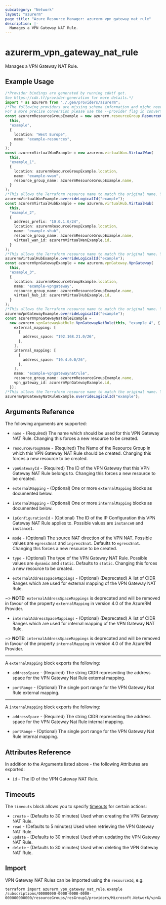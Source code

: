 ```yaml
---
subcategory: "Network"
layout: "azurerm"
page_title: "Azure Resource Manager: azurerm_vpn_gateway_nat_rule"
description: |-
  Manages a VPN Gateway NAT Rule.
---
```


# azurerm\_vpn\_gateway\_nat\_rule

Manages a VPN Gateway NAT Rule.

## Example Usage

```typescript
/*Provider bindings are generated by running cdktf get.
See https://cdk.tf/provider-generation for more details.*/
import * as azurerm from "./.gen/providers/azurerm";
/*The following providers are missing schema information and might need manual adjustments to synthesize correctly: azurerm.
For a more precise conversion please use the --provider flag in convert.*/
const azurermResourceGroupExample = new azurerm.resourceGroup.ResourceGroup(
  this,
  "example",
  {
    location: "West Europe",
    name: "example-resources",
  }
);
const azurermVirtualWanExample = new azurerm.virtualWan.VirtualWan(
  this,
  "example_1",
  {
    location: azurermResourceGroupExample.location,
    name: "example-vwan",
    resource_group_name: azurermResourceGroupExample.name,
  }
);
/*This allows the Terraform resource name to match the original name. You can remove the call if you don't need them to match.*/
azurermVirtualWanExample.overrideLogicalId("example");
const azurermVirtualHubExample = new azurerm.virtualHub.VirtualHub(
  this,
  "example_2",
  {
    address_prefix: "10.0.1.0/24",
    location: azurermResourceGroupExample.location,
    name: "example-vhub",
    resource_group_name: azurermResourceGroupExample.name,
    virtual_wan_id: azurermVirtualWanExample.id,
  }
);
/*This allows the Terraform resource name to match the original name. You can remove the call if you don't need them to match.*/
azurermVirtualHubExample.overrideLogicalId("example");
const azurermVpnGatewayExample = new azurerm.vpnGateway.VpnGateway(
  this,
  "example_3",
  {
    location: azurermResourceGroupExample.location,
    name: "example-vpngateway",
    resource_group_name: azurermResourceGroupExample.name,
    virtual_hub_id: azurermVirtualHubExample.id,
  }
);
/*This allows the Terraform resource name to match the original name. You can remove the call if you don't need them to match.*/
azurermVpnGatewayExample.overrideLogicalId("example");
const azurermVpnGatewayNatRuleExample =
  new azurerm.vpnGatewayNatRule.VpnGatewayNatRule(this, "example_4", {
    external_mapping: [
      {
        address_space: "192.168.21.0/26",
      },
    ],
    internal_mapping: [
      {
        address_space: "10.4.0.0/26",
      },
    ],
    name: "example-vpngatewaynatrule",
    resource_group_name: azurermResourceGroupExample.name,
    vpn_gateway_id: azurermVpnGatewayExample.id,
  });
/*This allows the Terraform resource name to match the original name. You can remove the call if you don't need them to match.*/
azurermVpnGatewayNatRuleExample.overrideLogicalId("example");

```

## Arguments Reference

The following arguments are supported:

*   `name` - (Required) The name which should be used for this VPN Gateway NAT Rule. Changing this forces a new resource to be created.

*   `resourceGroupName` - (Required) The Name of the Resource Group in which this VPN Gateway NAT Rule should be created. Changing this forces a new resource to be created.

*   `vpnGatewayId` - (Required) The ID of the VPN Gateway that this VPN Gateway NAT Rule belongs to. Changing this forces a new resource to be created.

*   `externalMapping` - (Optional) One or more `externalMapping` blocks as documented below.

*   `internalMapping` - (Optional) One or more `internalMapping` blocks as documented below.

*   `ipConfigurationId` - (Optional) The ID of the IP Configuration this VPN Gateway NAT Rule applies to. Possible values are `instance0` and `instance1`.

*   `mode` - (Optional) The source NAT direction of the VPN NAT. Possible values are `egressSnat` and `ingressSnat`. Defaults to `egressSnat`. Changing this forces a new resource to be created.

*   `type` - (Optional) The type of the VPN Gateway NAT Rule. Possible values are `dynamic` and `static`. Defaults to `static`. Changing this forces a new resource to be created.

*   `externalAddressSpaceMappings` - (Optional) (Deprecated) A list of CIDR Ranges which are used for external mapping of the VPN Gateway NAT Rule.

\~> **NOTE:** `externalAddressSpaceMappings` is deprecated and will be removed in favour of the property `externalMapping` in version 4.0 of the AzureRM Provider.

* `internalAddressSpaceMappings` - (Optional) (Deprecated) A list of CIDR Ranges which are used for internal mapping of the VPN Gateway NAT Rule.

\~> **NOTE:** `internalAddressSpaceMappings` is deprecated and will be removed in favour of the property `internalMapping` in version 4.0 of the AzureRM Provider.

***

A `externalMapping` block exports the following:

*   `addressSpace` - (Required) The string CIDR representing the address space for the VPN Gateway Nat Rule external mapping.

*   `portRange` - (Optional) The single port range for the VPN Gateway Nat Rule external mapping.

***

A `internalMapping` block exports the following:

*   `addressSpace` - (Required) The string CIDR representing the address space for the VPN Gateway Nat Rule internal mapping.

*   `portRange` - (Optional) The single port range for the VPN Gateway Nat Rule internal mapping.

## Attributes Reference

In addition to the Arguments listed above - the following Attributes are exported:

* `id` - The ID of the VPN Gateway NAT Rule.

## Timeouts

The `timeouts` block allows you to specify [timeouts](https://www.terraform.io/language/resources/syntax#operation-timeouts) for certain actions:

* `create` - (Defaults to 30 minutes) Used when creating the VPN Gateway NAT Rule.
* `read` - (Defaults to 5 minutes) Used when retrieving the VPN Gateway NAT Rule.
* `update` - (Defaults to 30 minutes) Used when updating the VPN Gateway NAT Rule.
* `delete` - (Defaults to 30 minutes) Used when deleting the VPN Gateway NAT Rule.

## Import

VPN Gateway NAT Rules can be imported using the `resourceId`, e.g.

```shell
terraform import azurerm_vpn_gateway_nat_rule.example /subscriptions/00000000-0000-0000-0000-000000000000/resourceGroups/resGroup1/providers/Microsoft.Network/vpnGateways/vpnGateway1/natRules/natRule1
```
